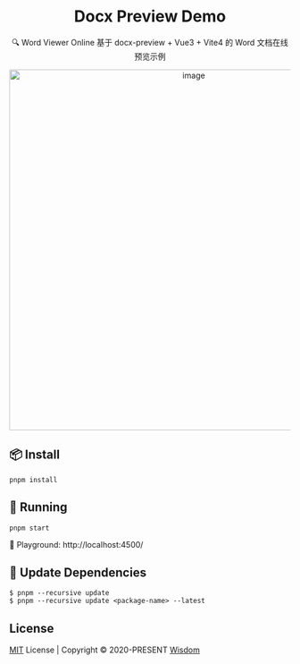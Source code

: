 <h1 align="center">
Docx Preview Demo
</h1>

<p align="center">
🔍 Word Viewer Online 基于 docx-preview + Vue3 + Vite4 的 Word 文档在线预览示例
<p>

<p align="center">
  <img width="645" alt="image" src="https://user-images.githubusercontent.com/19891724/168625106-a0391f0e-3b65-413b-8398-d2691fcbb5a8.png">
</p>


## 📦 Install

```
pnpm install
```

## 🚀 Running

```
pnpm start
```

🎡 Playground: http://localhost:4500/


## 🤟 Update Dependencies

```
$ pnpm --recursive update
$ pnpm --recursive update <package-name> --latest
```

## License

[MIT](./LICENSE) License | Copyright © 2020-PRESENT [Wisdom](https://github.com/pdsuwwz)
